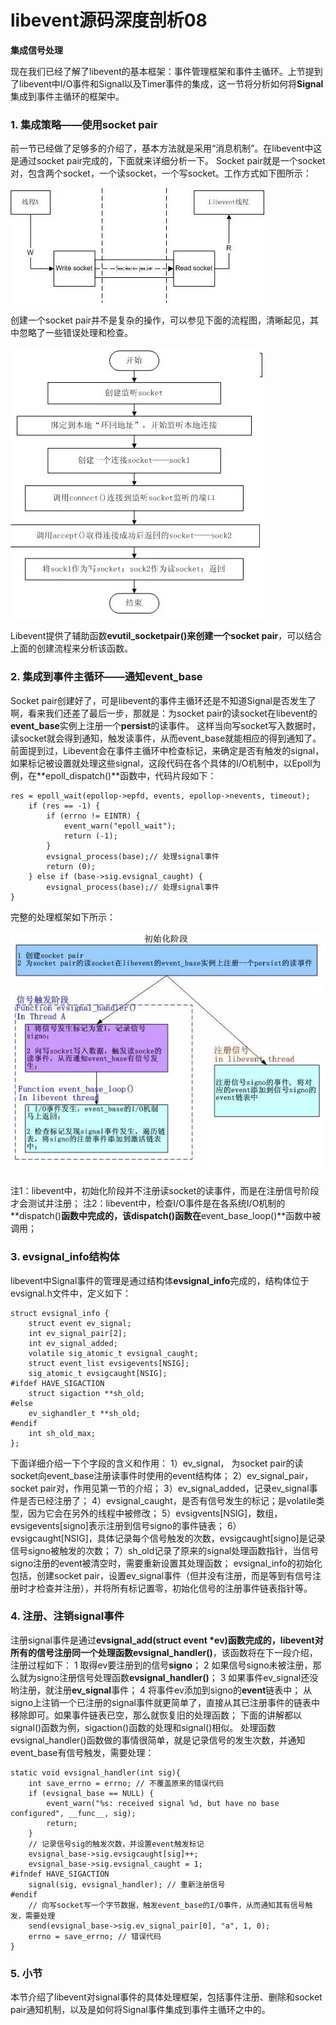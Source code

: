 # libevent源码深度剖析08

**集成信号处理**

现在我们已经了解了libevent的基本框架：事件管理框架和事件主循环。上节提到了libevent中I/O事件和Signal以及Timer事件的集成，这一节将分析如何将**Signal**集成到事件主循环的框架中。

### 1. 集成策略——使用socket pair

前一节已经做了足够多的介绍了，基本方法就是采用“消息机制”。在libevent中这是通过socket pair完成的，下面就来详细分析一下。
Socket pair就是一个socket对，包含两个socket，一个读socket，一个写socket。工作方式如下图所示：

 ![](../imgs/libevent6.webp)

创建一个socket pair并不是复杂的操作，可以参见下面的流程图，清晰起见，其中忽略了一些错误处理和检查。

![](../imgs/libevent7.webp)

Libevent提供了辅助函数**evutil_socketpair()**来创建一个**socket pair**，可以结合上面的创建流程来分析该函数。

### 2. 集成到事件主循环——通知event_base

Socket pair创建好了，可是libevent的事件主循环还是不知道Signal是否发生了啊，看来我们还差了最后一步，那就是：为socket pair的读socket在libevent的**event_base**实例上注册一个**persist**的读事件。
这样当向写socket写入数据时，读socket就会得到通知，触发读事件，从而event_base就能相应的得到通知了。
前面提到过，Libevent会在事件主循环中检查标记，来确定是否有触发的signal，如果标记被设置就处理这些signal，这段代码在各个具体的I/O机制中，以Epoll为例，在**epoll_dispatch()**函数中，代码片段如下：

```
res = epoll_wait(epollop->epfd, events, epollop->nevents, timeout);
    if (res == -1) {
        if (errno != EINTR) {
            event_warn("epoll_wait");
            return (-1);
        }
        evsignal_process(base);// 处理signal事件
        return (0);
    } else if (base->sig.evsignal_caught) {
        evsignal_process(base);// 处理signal事件
}
```

完整的处理框架如下所示：

![](../imgs/libevent8.webp)

注1：libevent中，初始化阶段并不注册读socket的读事件，而是在注册信号阶段才会测试并注册；
注2：libevent中，检查I/O事件是在各系统I/O机制的**dispatch()**函数中完成的，该dispatch()函数在**event_base_loop()**函数中被调用；

### 3. evsignal_info结构体

libevent中Signal事件的管理是通过结构体**evsignal_info**完成的，结构体位于evsignal.h文件中，定义如下：

```
struct evsignal_info {
    struct event ev_signal;
    int ev_signal_pair[2];
    int ev_signal_added;
    volatile sig_atomic_t evsignal_caught;
    struct event_list evsigevents[NSIG];
    sig_atomic_t evsigcaught[NSIG];
#ifdef HAVE_SIGACTION
    struct sigaction **sh_old;
#else
    ev_sighandler_t **sh_old;
#endif
    int sh_old_max;
};
```

下面详细介绍一下个字段的含义和作用：
1）ev_signal， 为socket pair的读socket向event_base注册读事件时使用的event结构体；
2）ev_signal_pair，socket pair对，作用见第一节的介绍；
3）ev_signal_added，记录ev_signal事件是否已经注册了；
4）evsignal_caught，是否有信号发生的标记；是volatile类型，因为它会在另外的线程中被修改；
5）evsigvents[NSIG]，数组，evsigevents[signo]表示注册到信号signo的事件链表；
6）evsigcaught[NSIG]，具体记录每个信号触发的次数，evsigcaught[signo]是记录信号signo被触发的次数；
7）sh_old记录了原来的signal处理函数指针，当信号signo注册的event被清空时，需要重新设置其处理函数；
evsignal_info的初始化包括，创建socket pair，设置ev_signal事件（但并没有注册，而是等到有信号注册时才检查并注册），并将所有标记置零，初始化信号的注册事件链表指针等。

### 4. 注册、注销signal事件

注册signal事件是通过**evsignal_add(struct event \*ev)**函数完成的，libevent对所有的信号注册同一个处理函数**evsignal_handler()**，该函数将在下一段介绍，注册过程如下：
1 取得ev要注册到的信号**signo**；
2 如果信号signo未被注册，那么就为signo注册信号处理函数**evsignal_handler()**；
3 如果事件ev_signal还没哟注册，就注册**ev_signal**事件；
4 将事件ev添加到signo的**event**链表中；
从signo上注销一个已注册的signal事件就更简单了，直接从其已注册事件的链表中移除即可。如果事件链表已空，那么就恢复旧的处理函数；
下面的讲解都以signal()函数为例，sigaction()函数的处理和signal()相似。
处理函数evsignal_handler()函数做的事情很简单，就是记录信号的发生次数，并通知event_base有信号触发，需要处理：

```
static void evsignal_handler(int sig){
    int save_errno = errno; // 不覆盖原来的错误代码
    if (evsignal_base == NULL) {
        event_warn("%s: received signal %d, but have no base configured", __func__, sig);
        return;
    }
    // 记录信号sig的触发次数，并设置event触发标记
    evsignal_base->sig.evsigcaught[sig]++;
    evsignal_base->sig.evsignal_caught = 1;
#ifndef HAVE_SIGACTION
    signal(sig, evsignal_handler); // 重新注册信号
#endif
    // 向写socket写一个字节数据，触发event_base的I/O事件，从而通知其有信号触发，需要处理
    send(evsignal_base->sig.ev_signal_pair[0], "a", 1, 0);
    errno = save_errno; // 错误代码
}
```



### 5. 小节

本节介绍了libevent对signal事件的具体处理框架，包括事件注册、删除和socket pair通知机制，以及是如何将Signal事件集成到事件主循环之中的。